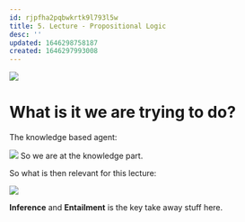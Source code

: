 ```yaml
---
id: rjpfha2pqbwkrtk9l793l5w
title: 5. Lecture - Propositional Logic
desc: ''
updated: 1646298758187
created: 1646297993008
---
```

![](/assets/images/2022-03-03-10-00-28.png)

# What is it we are trying to do?
The knowledge based agent:

![](/assets/images/2022-03-03-10-01-57.png)
So we are at the knowledge part. 

So what is then relevant for this lecture:

![](/assets/images/2022-03-03-10-04-28.png)


**Inference** and **Entailment** is the key take away stuff here.